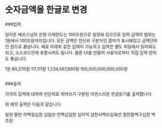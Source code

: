 # 숫자금액을 한글로 변경

###입력

암아존 배조스님의 은행 이체한도는 100조원으로 설정돼 있으므로 입력 금액의 범위는 1원에서 100조원까지입니다.
모든 금액은 천단위 구분자인 콤마가 표시돼있고 금액단위인 원으로 끝납니다.
예로 아래와 같은 입력이 가능하고 입력은 별도 파일에서 읽어와도 되고, 소스코드안에 포함시켜도 됩니다.
물론 UI를 만들어 사용자로부터 직접 입력 받아도 좋습니다.

1원
80,270원
111,111원
1,234,567,890원
100,000,000,000,000원
##
###출력

각각의 입력에 대하여 만단위로 띄어쓰기 구분된 자연스러운 한글읽기를 출력합니다.

위 예의 출력은 다음과 같습니다.

일원
팔만 이백칠십원
십일만 천백십일원
십이억 삼천사백오십육만 칠천팔백구십원
백조원